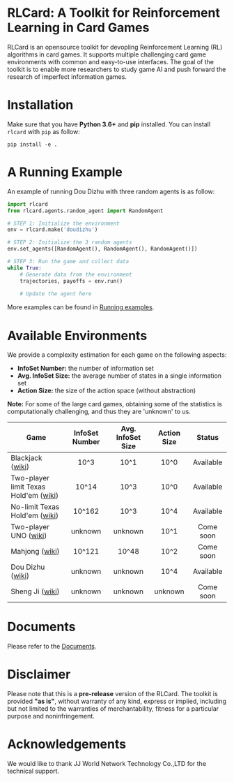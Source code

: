 # RLCard: A Toolkit for Reinforcement Learning in Card Games
RLCard is an opensource toolkit for devopling Reinforcement Learning (RL) algorithms in card games. It supports multiple challenging card game environments with common and easy-to-use interfaces. The  goal  of  the  toolkit  is  to  enable  more  researchers  to  study  game  AI  and  push  forward  the  research of imperfect information games.

# Installation
Make sure that you have **Python 3.6+** and **pip** installed. You can install `rlcard` with `pip` as follow:
```
pip install -e .
```

# A Running Example
An example of running Dou Dizhu with three random agents is as follow:
```python
import rlcard
from rlcard.agents.random_agent import RandomAgent

# STEP 1: Initialize the environment
env = rlcard.make('doudizhu')

# STEP 2: Initialize the 3 random agents
env.set_agents([RandomAgent(), RandomAgent(), RandomAgent()])

# STEP 3: Run the game and collect data
while True:
    # Generate data from the environment
    trajectories, payoffs = env.run()
    
    # Update the agent here
```
More examples can be found in [Running examples](docs/running-examples.md).

# Available Environments
We provide a complexity estimation for each game on the following aspects: 
* **InfoSet Number:** the number of information set
* **Avg. InfoSet Size:** the average number of states in a single information set
* **Action Size:** the size of the action space (without abstraction)

**Note:** For some of the large card games, obtaining some of the statistics is computationally challenging, and thus they are 'unknown' to us. 

| Game                     | InfoSet Number  |Avg. InfoSet Size | Action Size |Status  |
| ------------------------ |:--------------:| :-------:|:------:| :-------:|
| Blackjack ([wiki](https://en.wikipedia.org/wiki/Blackjack)) | 10^3      |  10^1 | 10^0| Available |
| Two-player limit Texas Hold'em ([wiki](https://en.wikipedia.org/wiki/Texas_hold_%27em))      |10^14 | 10^3| 10^0 |Available |
| No-limit Texas Hold'em ([wiki](https://en.wikipedia.org/wiki/Texas_hold_%27em))      |10^162 | 10^3| 10^4 |Available |
| Two-player UNO ([wiki](https://en.wikipedia.org/wiki/Uno_(card_game)))      |  unknown      |   unknown | 10^1| Come soon|
| Mahjong ([wiki](https://en.wikipedia.org/wiki/Competition_Mahjong_scoring_rules))      | 10^121      |   10^48 |10^2 | Come soon| 
| Dou Dizhu ([wiki](https://en.wikipedia.org/wiki/Dou_dizhu))      | unknown      |   unknown | 10^4| Available|
| Sheng Ji ([wiki](https://en.wikipedia.org/wiki/Sheng_ji))      | unknown      |   unknown | unknown | Come soon|


# Documents
Please refer to the [Documents](docs/README.md).

# Disclaimer
Please note that this is a **pre-release** version of the RLCard. The toolkit is provided **"as is"**, without warranty of any kind, express or implied, including but not limited to the warranties of merchantability, fitness for a particular purpose and noninfringement.

# Acknowledgements
We would like to thank JJ World Network Technology Co.,LTD for the technical support.

